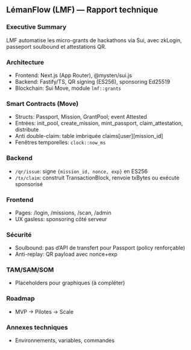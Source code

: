 ## LémanFlow (LMF) — Rapport technique

### Executive Summary
LMF automatise les micro-grants de hackathons via Sui, avec zkLogin, passeport soulbound et attestations QR.

### Architecture
- Frontend: Next.js (App Router), @mysten/sui.js
- Backend: Fastify/TS, QR signing (ES256), sponsoring Ed25519
- Blockchain: Sui Move, module `lmf::grants`

### Smart Contracts (Move)
- Structs: Passport, Mission, GrantPool; event Attested
- Entrées: init_pool, create_mission, mint_passport, claim_attestation, distribute
- Anti double-claim: table imbriquée claims[user][mission_id]
- Fenêtres temporelles: `clock::now_ms`

### Backend
- `/qr/issue`: signe `{mission_id, nonce, exp}` en ES256
- `/tx/claim`: construit TransactionBlock, renvoie txBytes ou exécute sponsorisé

### Frontend
- Pages: /login, /missions, /scan, /admin
- UX gasless: sponsoring côté serveur

### Sécurité
- Soulbound: pas d’API de transfert pour Passport (policy renforçable)
- Anti-replay: QR payload avec nonce+exp

### TAM/SAM/SOM
- Placeholders pour graphiques (à compléter)

### Roadmap
- MVP -> Pilotes -> Scale

### Annexes techniques
- Environnements, variables, commandes


